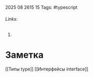 2025 08 2615 15
Tags: #typescript 
###### Links: 
1) 
# Заметка
[[Типы type]] 
[[Интерфейсы interface]]